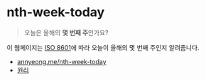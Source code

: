 # nth-week-today

> 오늘은 올해의 **몇 번째 주**인가요?

이 웹페이지는 [ISO 8601](https://en.wikipedia.org/wiki/ISO_week_date)에 따라 오늘이 올해의 몇 번째 주인지 알려줍니다.

- [annyeong.me/nth-week-today](https://annyeong.me/nth-week-today)
- [원리](https://annyeong.me/notes/오늘은-몇-주차)